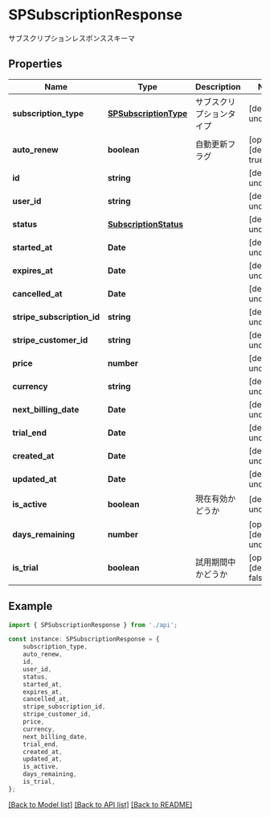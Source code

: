 # SPSubscriptionResponse

サブスクリプションレスポンススキーマ

## Properties

Name | Type | Description | Notes
------------ | ------------- | ------------- | -------------
**subscription_type** | [**SPSubscriptionType**](SPSubscriptionType.md) | サブスクリプションタイプ | [default to undefined]
**auto_renew** | **boolean** | 自動更新フラグ | [optional] [default to true]
**id** | **string** |  | [default to undefined]
**user_id** | **string** |  | [default to undefined]
**status** | [**SubscriptionStatus**](SubscriptionStatus.md) |  | [default to undefined]
**started_at** | **Date** |  | [default to undefined]
**expires_at** | **Date** |  | [default to undefined]
**cancelled_at** | **Date** |  | [default to undefined]
**stripe_subscription_id** | **string** |  | [default to undefined]
**stripe_customer_id** | **string** |  | [default to undefined]
**price** | **number** |  | [default to undefined]
**currency** | **string** |  | [default to undefined]
**next_billing_date** | **Date** |  | [default to undefined]
**trial_end** | **Date** |  | [default to undefined]
**created_at** | **Date** |  | [default to undefined]
**updated_at** | **Date** |  | [default to undefined]
**is_active** | **boolean** | 現在有効かどうか | [default to undefined]
**days_remaining** | **number** |  | [optional] [default to undefined]
**is_trial** | **boolean** | 試用期間中かどうか | [optional] [default to false]

## Example

```typescript
import { SPSubscriptionResponse } from './api';

const instance: SPSubscriptionResponse = {
    subscription_type,
    auto_renew,
    id,
    user_id,
    status,
    started_at,
    expires_at,
    cancelled_at,
    stripe_subscription_id,
    stripe_customer_id,
    price,
    currency,
    next_billing_date,
    trial_end,
    created_at,
    updated_at,
    is_active,
    days_remaining,
    is_trial,
};
```

[[Back to Model list]](../README.md#documentation-for-models) [[Back to API list]](../README.md#documentation-for-api-endpoints) [[Back to README]](../README.md)
